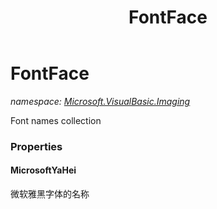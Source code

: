 ﻿---
title: FontFace
---

# FontFace
_namespace: [Microsoft.VisualBasic.Imaging](N-Microsoft.VisualBasic.Imaging.html)_

Font names collection




### Properties

#### MicrosoftYaHei
微软雅黑字体的名称
